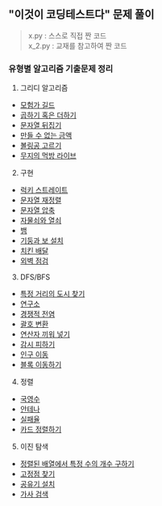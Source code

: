 ## "이것이 코딩테스트다" 문제 풀이

> x.py : 스스로 직접 짠 코드  
> x_2.py : 교재를 참고하여 짠 코드

### 유형별 알고리즘 기출문제 정리

1. 그리디 알고리즘
* [모험가 길드](https://github.com/gksdudrb922/ThisisCodingTest/blob/master/greedy_training/1_2.py)
* [곱하기 혹은 더하기](https://github.com/gksdudrb922/ThisisCodingTest/blob/master/greedy_training/2_2.py)
* [문자열 뒤집기](https://github.com/gksdudrb922/ThisisCodingTest/blob/master/greedy_training/3_2.py)
* [만들 수 없는 금액](https://github.com/gksdudrb922/ThisisCodingTest/blob/master/greedy_training/4_2.py)
* [볼링공 고르기](https://github.com/gksdudrb922/ThisisCodingTest/blob/master/greedy_training/5_2.py)
* [무지의 먹방 라이브](https://github.com/gksdudrb922/ThisisCodingTest/blob/master/greedy_training/6.py)


2. 구현
* [럭키 스트레이트](https://github.com/gksdudrb922/ThisisCodingTest/blob/master/ps_training/7_2.py)
* [문자열 재정렬](https://github.com/gksdudrb922/ThisisCodingTest/blob/master/ps_training/8_2.py)
* [문자열 압축](https://github.com/gksdudrb922/ThisisCodingTest/blob/master/ps_training/9_2.py)
* [자물쇠와 열쇠](https://github.com/gksdudrb922/ThisisCodingTest/blob/master/ps_training/10.py)
* [뱀](https://github.com/gksdudrb922/ThisisCodingTest/blob/master/ps_training/11_2.py)
* [기둥과 보 설치](https://github.com/gksdudrb922/ThisisCodingTest/blob/master/ps_training/12_2.py)
* [치킨 배달](https://github.com/gksdudrb922/ThisisCodingTest/blob/master/ps_training/13_2.py)
* [외벽 점검](https://github.com/gksdudrb922/ThisisCodingTest/blob/master/ps_training/14.py)


3. DFS/BFS
* [특정 거리의 도시 찾기](https://github.com/gksdudrb922/ThisisCodingTest/blob/master/dfs_bfs_training/15_2.py)
* [연구소](https://github.com/gksdudrb922/ThisisCodingTest/blob/master/dfs_bfs_training/16_2.py)
* [경쟁적 전염](https://github.com/gksdudrb922/ThisisCodingTest/blob/master/dfs_bfs_training/17_2.py)
* [괄호 변환](https://github.com/gksdudrb922/ThisisCodingTest/blob/master/dfs_bfs_training/18_2.py)
* [연산자 끼워 넣기](https://github.com/gksdudrb922/ThisisCodingTest/blob/master/dfs_bfs_training/19_2.py)
* [감시 피하기](https://github.com/gksdudrb922/ThisisCodingTest/blob/master/dfs_bfs_training/20_2.py)
* [인구 이동](https://github.com/gksdudrb922/ThisisCodingTest/blob/master/dfs_bfs_training/21_2.py)
* [블록 이동하기](https://github.com/gksdudrb922/ThisisCodingTest/blob/master/dfs_bfs_training/22_2.py)


4. 정렬
* [국영수](https://github.com/gksdudrb922/ThisisCodingTest/blob/master/sorting_training/23_2.py)
* [안테나](https://github.com/gksdudrb922/ThisisCodingTest/blob/master/sorting_training/24_2.py)
* [실패율](https://github.com/gksdudrb922/ThisisCodingTest/blob/master/sorting_training/25_2.py)
* [카드 정렬하기](https://github.com/gksdudrb922/ThisisCodingTest/blob/master/sorting_training/26_2.py)


5. 이진 탐색
* [정렬된 배열에서 특정 수의 개수 구하기](https://github.com/gksdudrb922/ThisisCodingTest/blob/master/binary_search_training/27_2.py)
* [고정점 찾기](https://github.com/gksdudrb922/ThisisCodingTest/blob/master/binary_search_training/28_2.py)
* [공유기 설치](https://github.com/gksdudrb922/ThisisCodingTest/blob/master/binary_search_training/29_2.py)
* [가사 검색](https://github.com/gksdudrb922/ThisisCodingTest/blob/master/binary_search_training/30_2.py)
